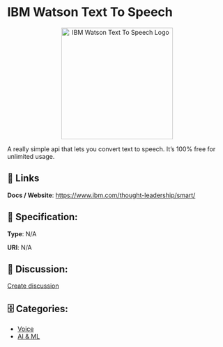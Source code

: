 # IBM Watson Text To Speech
<p align="center">
    <img width="256" src="https://raw.githubusercontent.com/apis-list/apis-list/main/apis/ibm-watson-text-to-speech/logo_256x256.png" alt="IBM Watson Text To Speech Logo"/>
</p>

A really simple api that lets you convert text to speech. It’s 100% free for unlimited usage. 

##  🔗 Links
**Docs / Website**: https://www.ibm.com/thought-leadership/smart/

## 🧬 Specification:
**Type**: N/A

**URI**: N/A

## 💬 Discussion:
[Create discussion](https://github.com/apis-list/apis-list/discussions/new)

## 🗄️ Categories:
- [Voice](https://github.com/apis-list/apis-list#voice)
- [AI & ML](https://github.com/apis-list/apis-list#ai--ml)



